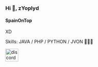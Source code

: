 ### Hi 👋, zYoplyd
#### SpainOnTop

XD

Skills:  JAVA / PHP / PYTHON / JVON  🥵🥵🥵 

[<img src='https://cdn.jsdelivr.net/npm/simple-icons@3.0.1/icons/discord.svg' alt='discord' height='40'>](https://f.wetop.cf/s/discord)  

